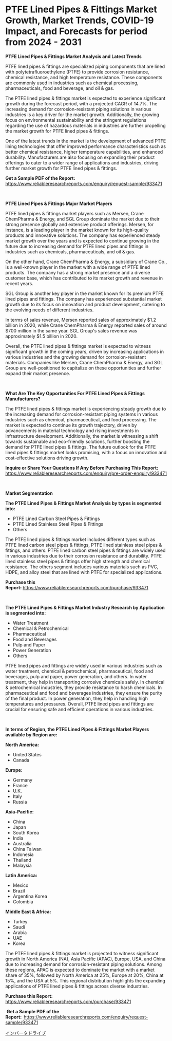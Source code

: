 <p><h1>PTFE Lined Pipes & Fittings Market Growth, Market Trends, COVID-19 Impact, and Forecasts for period from 2024 - 2031</h1></p><p><strong>PTFE Lined Pipes & Fittings Market Analysis and Latest Trends</strong></p>
<p><p>PTFE lined pipes & fittings are specialized piping components that are lined with polytetrafluoroethylene (PTFE) to provide corrosion resistance, chemical resistance, and high temperature resistance. These components are commonly used in industries such as chemical processing, pharmaceuticals, food and beverage, and oil & gas.</p><p>The PTFE lined pipes & fittings market is expected to experience significant growth during the forecast period, with a projected CAGR of 14.7%. The increasing demand for corrosion-resistant piping solutions in various industries is a key driver for the market growth. Additionally, the growing focus on environmental sustainability and the stringent regulations regarding the use of hazardous materials in industries are further propelling the market growth for PTFE lined pipes & fittings.</p><p>One of the latest trends in the market is the development of advanced PTFE lining technologies that offer improved performance characteristics such as better chemical resistance, higher temperature capabilities, and enhanced durability. Manufacturers are also focusing on expanding their product offerings to cater to a wider range of applications and industries, driving further market growth for PTFE lined pipes & fittings.</p></p>
<p><strong>Get a Sample PDF of the Report:&nbsp;</strong> <a href="https://www.reliableresearchreports.com/enquiry/request-sample/933471">https://www.reliableresearchreports.com/enquiry/request-sample/933471</a></p>
<p>&nbsp;</p>
<p><strong>PTFE Lined Pipes & Fittings Major Market Players</strong></p>
<p><p>PTFE lined pipes & fittings market players such as Mersen, Crane ChemPharma & Energy, and SGL Group dominate the market due to their strong presence globally and extensive product offerings. Mersen, for instance, is a leading player in the market known for its high-quality products and innovative solutions. The company has experienced steady market growth over the years and is expected to continue growing in the future due to increasing demand for PTFE lined pipes and fittings in industries such as chemicals, pharmaceuticals, and oil & gas.</p><p>On the other hand, Crane ChemPharma & Energy, a subsidiary of Crane Co., is a well-known player in the market with a wide range of PTFE lined products. The company has a strong market presence and a diverse customer base, which has contributed to its market growth and revenue in recent years. </p><p>SGL Group is another key player in the market known for its premium PTFE lined pipes and fittings. The company has experienced substantial market growth due to its focus on innovation and product development, catering to the evolving needs of different industries.</p><p>In terms of sales revenue, Mersen reported sales of approximately $1.2 billion in 2020, while Crane ChemPharma & Energy reported sales of around $700 million in the same year. SGL Group's sales revenue was approximately $1.5 billion in 2020.</p><p>Overall, the PTFE lined pipes & fittings market is expected to witness significant growth in the coming years, driven by increasing applications in various industries and the growing demand for corrosion-resistant materials. Companies like Mersen, Crane ChemPharma & Energy, and SGL Group are well-positioned to capitalize on these opportunities and further expand their market presence.</p></p>
<p>&nbsp;</p>
<p><strong>What Are The Key Opportunities For PTFE Lined Pipes & Fittings Manufacturers?</strong></p>
<p><p>The PTFE lined pipes & fittings market is experiencing steady growth due to the increasing demand for corrosion-resistant piping systems in various industries such as chemical, pharmaceutical, and food processing. The market is expected to continue its growth trajectory, driven by advancements in material technology and rising investments in infrastructure development. Additionally, the market is witnessing a shift towards sustainable and eco-friendly solutions, further boosting the demand for PTFE lined pipes & fittings. The future outlook for the PTFE lined pipes & fittings market looks promising, with a focus on innovation and cost-effective solutions driving growth.</p></p>
<p><strong>Inquire or Share Your Questions If Any Before Purchasing This Report:</strong> <a href="https://www.reliableresearchreports.com/enquiry/pre-order-enquiry/933471">https://www.reliableresearchreports.com/enquiry/pre-order-enquiry/933471</a></p>
<p>&nbsp;</p>
<p><strong>Market Segmentation</strong></p>
<p><strong>The PTFE Lined Pipes & Fittings Market Analysis by types is segmented into:</strong></p>
<p><ul><li>PTFE Lined Carbon Steel Pipes & Fittings</li><li>PTFE Lined Stainless Steel Pipes & Fittings</li><li>Others</li></ul></p>
<p><p>The PTFE lined pipes & fittings market includes different types such as PTFE lined carbon steel pipes & fittings, PTFE lined stainless steel pipes & fittings, and others. PTFE lined carbon steel pipes & fittings are widely used in various industries due to their corrosion resistance and durability. PTFE lined stainless steel pipes & fittings offer high strength and chemical resistance. The others segment includes various materials such as PVC, HDPE, and alloy steel that are lined with PTFE for specialized applications.</p></p>
<p><strong>Purchase this Report:&nbsp;</strong><a href="https://www.reliableresearchreports.com/purchase/933471">https://www.reliableresearchreports.com/purchase/933471</a></p>
<p>&nbsp;</p>
<p><strong>The PTFE Lined Pipes & Fittings Market Industry Research by Application is segmented into:</strong></p>
<p><ul><li>Water Treatment</li><li>Chemical & Petrochemical</li><li>Pharmaceutical</li><li>Food and Beverages</li><li>Pulp and Paper</li><li>Power Generation</li><li>Others</li></ul></p>
<p><p>PTFE lined pipes and fittings are widely used in various industries such as water treatment, chemical & petrochemical, pharmaceutical, food and beverages, pulp and paper, power generation, and others. In water treatment, they help in transporting corrosive chemicals safely. In chemical & petrochemical industries, they provide resistance to harsh chemicals. In pharmaceutical and food and beverages industries, they ensure the purity of the final product. In power generation, they help in handling high temperatures and pressures. Overall, PTFE lined pipes and fittings are crucial for ensuring safe and efficient operations in various industries.</p></p>
<p>&nbsp;</p>
<p><strong>In terms of Region, the PTFE Lined Pipes & Fittings Market Players available by Region are:</strong></p>
<p>
    <p> <strong> North America: </strong>
        <ul>
            <li>United States</li>
            <li>Canada</li>
        </ul>
        </p> 
    <p> <strong> Europe: </strong>
        <ul>
            <li>Germany</li>
            <li>France</li>
            <li>U.K.</li>
            <li>Italy</li>
            <li>Russia</li>
        </ul>
        </p> 
    <p> <strong> Asia-Pacific: </strong>
        <ul>
            <li>China</li>
            <li>Japan</li>
            <li>South Korea</li>
            <li>India</li>
            <li>Australia</li>
            <li>China Taiwan</li>
            <li>Indonesia</li>
            <li>Thailand</li>
            <li>Malaysia</li>
        </ul>
        </p> 
    <p> <strong> Latin America: </strong>
        <ul>
            <li>Mexico</li>
            <li>Brazil</li>
            <li>Argentina Korea</li>
            <li>Colombia</li>
        </ul>
        </p> 
    <p> <strong> Middle East & Africa: </strong>
        <ul>
            <li>Turkey</li>
            <li>Saudi</li>
            <li>Arabia</li>
            <li>UAE</li>
            <li>Korea</li>
        </ul>
    </p>
    </p>
<p><p>The PTFE lined pipes & fittings market is projected to witness significant growth in North America (NA), Asia Pacific (APAC), Europe, USA, and China due to increasing demand for corrosion-resistant piping solutions. Among these regions, APAC is expected to dominate the market with a market share of 35%, followed by North America at 25%, Europe at 20%, China at 15%, and the USA at 5%. This regional distribution highlights the expanding applications of PTFE lined pipes & fittings across diverse industries.</p></p>
<p><strong>Purchase this Report: </strong><a href="https://www.reliableresearchreports.com/purchase/933471">https://www.reliableresearchreports.com/purchase/933471</a></p>
<p>&nbsp;<strong>Get a Sample PDF of the Report:&nbsp;&nbsp;</strong><a href="https://www.reliableresearchreports.com/enquiry/request-sample/933471">https://www.reliableresearchreports.com/enquiry/request-sample/933471</a></p>
<p><strong></strong></p>
<p><p><a href="https://github.com/ppmazlotr77499/Market-Research-Report-List-1/blob/main/9568380194284.md">インバータドライブ</a></p></p>